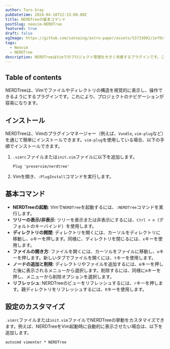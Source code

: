 ```yaml
---
author: Taro Gray
pubDatetime: 2024-04-10T22:15:00.00Z
title: NERDTreeの基本コマンド
postSlug: neovim-NERDTree
featured: true
draft: false
ogImage: https://github.com/satnaing/astro-paper/assets/53733092/1ef0cf03-8137-4d67-ac81-84a032119e3a
tags:
  - Neovim
  - NERDTree
description: NERDTreeはVimでのプロジェクト管理を大きく改善するプラグインです。このガイドがNERDTreeの基本的な使用方法の理解に役立つことを願っています。
---
```


## Table of contents

NERDTreeは、Vimでファイルやディレクトリの構造を視覚的に表示し、操作できるようにするプラグインです。これにより、プロジェクトのナビゲーションが容易になります。

## インストール

NERDTreeは、Vimのプラグインマネージャー（例えば、`Vundle`, `vim-plug`など）を通じて簡単にインストールできます。`vim-plug`を使用している場合、以下の手順でインストールできます。

1. `.vimrc`ファイルまたは`init.vim`ファイルに以下を追加します。

   ```vim
   Plug 'preservim/nerdtree'
   ```

2. Vimを開き、`:PlugInstall`コマンドを実行します。

## 基本コマンド

- **NERDTreeの起動**: Vimで`NERDTree`を起動するには、`:NERDTree`コマンドを実行します。
- **ツリーの表示/非表示**: ツリーを表示または非表示にするには、`Ctrl + n`（デフォルトのキーバインド）を使用します。
- **ディレクトリの開閉**: ディレクトリを開くには、カーソルをディレクトリに移動し、`o`キーを押します。同様に、ディレクトリを閉じるには、`x`キーを使用します。
- **ファイルの開き方**: ファイルを開くには、カーソルをファイルに移動し、`o`キーを押します。新しいタブでファイルを開くには、`t`キーを使用します。
- **ノードの追加と削除**: ディレクトリやファイルを追加するには、`m`キーを押した後に表示されるメニューから選択します。削除するには、同様に`m`キーを押し、メニューから削除オプションを選択します。
- **リフレッシュ**: NERDTreeのビューをリフレッシュするには、`r`キーを押します。親ディレクトリをリフレッシュするには、`R`キーを使用します。

## 設定のカスタマイズ

`.vimrc`ファイルまたは`init.vim`ファイルでNERDTreeの挙動をカスタマイズできます。例えば、NERDTreeをVim起動時に自動的に表示させたい場合は、以下を追加します。

```vim
autocmd vimenter * NERDTree
```
